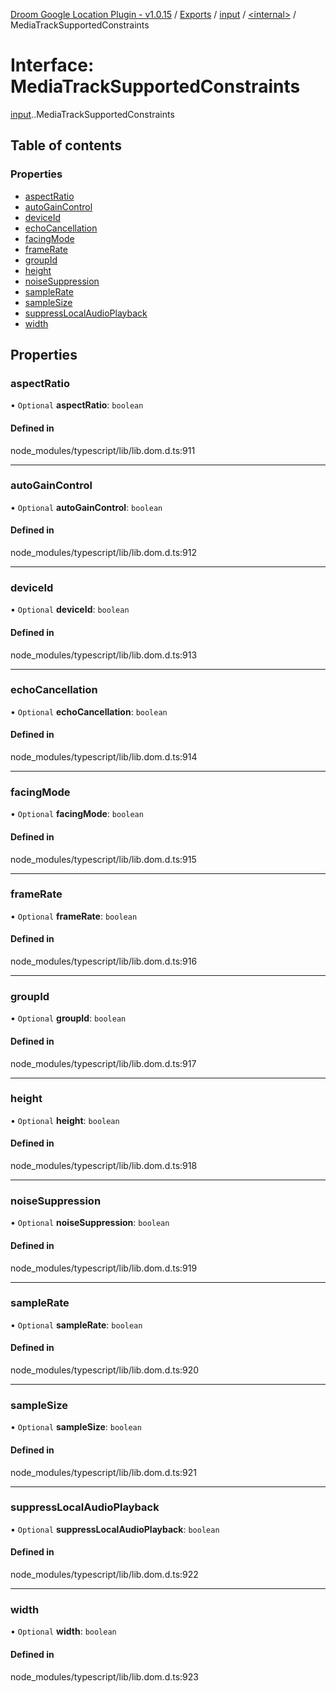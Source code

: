 [Droom Google Location Plugin - v1.0.15](../README.md) / [Exports](../modules.md) / [input](../modules/input.md) / [<internal\>](../modules/input._internal_.md) / MediaTrackSupportedConstraints

# Interface: MediaTrackSupportedConstraints

[input](../modules/input.md).[<internal>](../modules/input._internal_.md).MediaTrackSupportedConstraints

## Table of contents

### Properties

- [aspectRatio](input._internal_.MediaTrackSupportedConstraints.md#aspectratio)
- [autoGainControl](input._internal_.MediaTrackSupportedConstraints.md#autogaincontrol)
- [deviceId](input._internal_.MediaTrackSupportedConstraints.md#deviceid)
- [echoCancellation](input._internal_.MediaTrackSupportedConstraints.md#echocancellation)
- [facingMode](input._internal_.MediaTrackSupportedConstraints.md#facingmode)
- [frameRate](input._internal_.MediaTrackSupportedConstraints.md#framerate)
- [groupId](input._internal_.MediaTrackSupportedConstraints.md#groupid)
- [height](input._internal_.MediaTrackSupportedConstraints.md#height)
- [noiseSuppression](input._internal_.MediaTrackSupportedConstraints.md#noisesuppression)
- [sampleRate](input._internal_.MediaTrackSupportedConstraints.md#samplerate)
- [sampleSize](input._internal_.MediaTrackSupportedConstraints.md#samplesize)
- [suppressLocalAudioPlayback](input._internal_.MediaTrackSupportedConstraints.md#suppresslocalaudioplayback)
- [width](input._internal_.MediaTrackSupportedConstraints.md#width)

## Properties

### aspectRatio

• `Optional` **aspectRatio**: `boolean`

#### Defined in

node_modules/typescript/lib/lib.dom.d.ts:911

___

### autoGainControl

• `Optional` **autoGainControl**: `boolean`

#### Defined in

node_modules/typescript/lib/lib.dom.d.ts:912

___

### deviceId

• `Optional` **deviceId**: `boolean`

#### Defined in

node_modules/typescript/lib/lib.dom.d.ts:913

___

### echoCancellation

• `Optional` **echoCancellation**: `boolean`

#### Defined in

node_modules/typescript/lib/lib.dom.d.ts:914

___

### facingMode

• `Optional` **facingMode**: `boolean`

#### Defined in

node_modules/typescript/lib/lib.dom.d.ts:915

___

### frameRate

• `Optional` **frameRate**: `boolean`

#### Defined in

node_modules/typescript/lib/lib.dom.d.ts:916

___

### groupId

• `Optional` **groupId**: `boolean`

#### Defined in

node_modules/typescript/lib/lib.dom.d.ts:917

___

### height

• `Optional` **height**: `boolean`

#### Defined in

node_modules/typescript/lib/lib.dom.d.ts:918

___

### noiseSuppression

• `Optional` **noiseSuppression**: `boolean`

#### Defined in

node_modules/typescript/lib/lib.dom.d.ts:919

___

### sampleRate

• `Optional` **sampleRate**: `boolean`

#### Defined in

node_modules/typescript/lib/lib.dom.d.ts:920

___

### sampleSize

• `Optional` **sampleSize**: `boolean`

#### Defined in

node_modules/typescript/lib/lib.dom.d.ts:921

___

### suppressLocalAudioPlayback

• `Optional` **suppressLocalAudioPlayback**: `boolean`

#### Defined in

node_modules/typescript/lib/lib.dom.d.ts:922

___

### width

• `Optional` **width**: `boolean`

#### Defined in

node_modules/typescript/lib/lib.dom.d.ts:923
